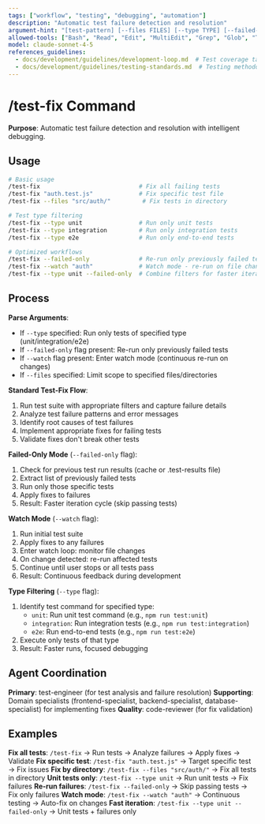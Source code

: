 ```yaml
---
tags: ["workflow", "testing", "debugging", "automation"]
description: "Automatic test failure detection and resolution"
argument-hint: "[test-pattern] [--files FILES] [--type TYPE] [--failed-only] [--watch]"
allowed-tools: ["Bash", "Read", "Edit", "MultiEdit", "Grep", "Glob", "TodoWrite", "Task"]
model: claude-sonnet-4-5
references_guidelines:
  - docs/development/guidelines/development-loop.md  # Test coverage targets, testing approach
  - docs/development/guidelines/testing-standards.md  # Testing methodology and standards
---
```


# /test-fix Command

**Purpose**: Automatic test failure detection and resolution with intelligent debugging.

## Usage

```bash
# Basic usage
/test-fix                            # Fix all failing tests
/test-fix "auth.test.js"             # Fix specific test file
/test-fix --files "src/auth/"         # Fix tests in directory

# Test type filtering
/test-fix --type unit                # Run only unit tests
/test-fix --type integration         # Run only integration tests
/test-fix --type e2e                 # Run only end-to-end tests

# Optimized workflows
/test-fix --failed-only              # Re-run only previously failed tests
/test-fix --watch "auth"             # Watch mode - re-run on file changes
/test-fix --type unit --failed-only  # Combine filters for faster iterations
```

## Process

**Parse Arguments**:
- If `--type` specified: Run only tests of specified type (unit/integration/e2e)
- If `--failed-only` flag present: Re-run only previously failed tests
- If `--watch` flag present: Enter watch mode (continuous re-run on changes)
- If `--files` specified: Limit scope to specified files/directories

**Standard Test-Fix Flow**:
1. Run test suite with appropriate filters and capture failure details
2. Analyze test failure patterns and error messages
3. Identify root causes of test failures
4. Implement appropriate fixes for failing tests
5. Validate fixes don't break other tests

**Failed-Only Mode** (`--failed-only` flag):
1. Check for previous test run results (cache or .test-results file)
2. Extract list of previously failed tests
3. Run only those specific tests
4. Apply fixes to failures
5. Result: Faster iteration cycle (skip passing tests)

**Watch Mode** (`--watch` flag):
1. Run initial test suite
2. Apply fixes to any failures
3. Enter watch loop: monitor file changes
4. On change detected: re-run affected tests
5. Continue until user stops or all tests pass
6. Result: Continuous feedback during development

**Type Filtering** (`--type` flag):
1. Identify test command for specified type:
   - `unit`: Run unit test command (e.g., `npm run test:unit`)
   - `integration`: Run integration tests (e.g., `npm run test:integration`)
   - `e2e`: Run end-to-end tests (e.g., `npm run test:e2e`)
2. Execute only tests of that type
3. Result: Faster runs, focused debugging

## Agent Coordination

**Primary**: test-engineer (for test analysis and failure resolution)
**Supporting**: Domain specialists (frontend-specialist, backend-specialist, database-specialist) for implementing fixes
**Quality**: code-reviewer (for fix validation)

## Examples

**Fix all tests**: `/test-fix` → Run tests → Analyze failures → Apply fixes → Validate
**Fix specific test**: `/test-fix "auth.test.js"` → Target specific test → Fix issues
**Fix by directory**: `/test-fix --files "src/auth/"` → Fix all tests in directory
**Unit tests only**: `/test-fix --type unit` → Run unit tests → Fix failures
**Re-run failures**: `/test-fix --failed-only` → Skip passing tests → Fix only failures
**Watch mode**: `/test-fix --watch "auth"` → Continuous testing → Auto-fix on changes
**Fast iteration**: `/test-fix --type unit --failed-only` → Unit tests + failures only